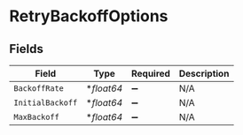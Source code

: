 # RetryBackoffOptions


## Fields

| Field              | Type               | Required           | Description        |
| ------------------ | ------------------ | ------------------ | ------------------ |
| `BackoffRate`      | **float64*         | :heavy_minus_sign: | N/A                |
| `InitialBackoff`   | **float64*         | :heavy_minus_sign: | N/A                |
| `MaxBackoff`       | **float64*         | :heavy_minus_sign: | N/A                |